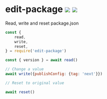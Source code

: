 # edit-package [![](https://img.shields.io/npm/v/edit-package.svg)](https://www.npmjs.com/package/edit-package) [![](https://img.shields.io/badge/source--000000.svg?logo=github&style=social)](https://github.com/omrilotan/mono/tree/master/packages/edit-package)

Read, write and reset package.json

```js
const {
	read,
	write,
	reset,
} = require('edit-package')

const { version } = await read()

// Change a value
await write({publishConfig: {tag: 'next'}})

// Reset to original value

await reset()
```
